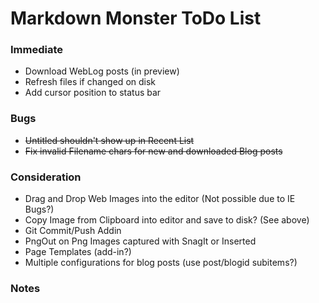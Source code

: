 # Markdown Monster ToDo List

### Immediate
* Download WebLog posts (in preview)
* Refresh files if changed on disk
* Add cursor position to status bar

### Bugs
* <s>Untitled shouldn't show up in Recent List</s>
* <s>Fix invalid Filename chars for new and downloaded Blog posts</s>

### Consideration
* Drag and Drop Web Images into the editor (Not possible due to IE Bugs?)
* Copy Image from Clipboard into editor and save to disk? (See above)
* Git Commit/Push Addin
* PngOut on Png Images captured with SnagIt or Inserted
* Page Templates (add-in?)
* Multiple configurations for blog posts (use post/blogid subitems?)

### Notes
